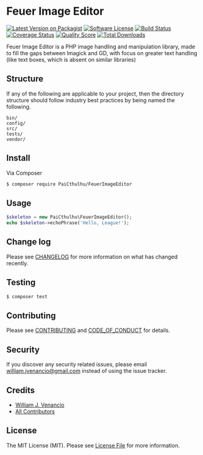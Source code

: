 # Feuer Image Editor

[![Latest Version on Packagist][ico-version]][link-packagist]
[![Software License][ico-license]](LICENSE.md)
[![Build Status][ico-travis]][link-travis]
[![Coverage Status][ico-scrutinizer]][link-scrutinizer]
[![Quality Score][ico-code-quality]][link-code-quality]
[![Total Downloads][ico-downloads]][link-downloads]

Feuer Image Editor is a PHP image handling and manipulation library, made to fill the gaps between Imagick and GD, with focus on greater text handling (like text boxes, which is absent on similar libraries)

## Structure

If any of the following are applicable to your project, then the directory structure should follow industry best practices by being named the following.

```
bin/        
config/
src/
tests/
vendor/
```


## Install

Via Composer

``` bash
$ composer require PaiCthulhu/FeuerImageEditor
```

## Usage

``` php
$skeleton = new PaiCthulhu\FeuerImageEditor();
echo $skeleton->echoPhrase('Hello, League!');
```

## Change log

Please see [CHANGELOG](CHANGELOG.md) for more information on what has changed recently.

## Testing

``` bash
$ composer test
```

## Contributing

Please see [CONTRIBUTING](CONTRIBUTING.md) and [CODE_OF_CONDUCT](CODE_OF_CONDUCT.md) for details.

## Security

If you discover any security related issues, please email william.jvenancio@gmail.com instead of using the issue tracker.

## Credits

- [William J. Venancio][link-author]
- [All Contributors][link-contributors]

## License

The MIT License (MIT). Please see [License File](LICENSE.md) for more information.

[ico-version]: https://img.shields.io/packagist/v/PaiCthulhu/FeuerImageEditor.svg?style=flat-square
[ico-license]: https://img.shields.io/badge/license-MIT-brightgreen.svg?style=flat-square
[ico-travis]: https://img.shields.io/travis/PaiCthulhu/FeuerImageEditor/master.svg?style=flat-square
[ico-scrutinizer]: https://img.shields.io/scrutinizer/coverage/g/PaiCthulhu/FeuerImageEditor.svg?style=flat-square
[ico-code-quality]: https://img.shields.io/scrutinizer/g/PaiCthulhu/FeuerImageEditor.svg?style=flat-square
[ico-downloads]: https://img.shields.io/packagist/dt/PaiCthulhu/FeuerImageEditor.svg?style=flat-square

[link-packagist]: https://packagist.org/packages/PaiCthulhu/FeuerImageEditor
[link-travis]: https://travis-ci.org/PaiCthulhu/FeuerImageEditor
[link-scrutinizer]: https://scrutinizer-ci.com/g/PaiCthulhu/FeuerImageEditor/code-structure
[link-code-quality]: https://scrutinizer-ci.com/g/PaiCthulhu/FeuerImageEditor
[link-downloads]: https://packagist.org/packages/PaiCthulhu/FeuerImageEditor
[link-author]: https://github.com/PaiCthulhu
[link-contributors]: ../../contributors
